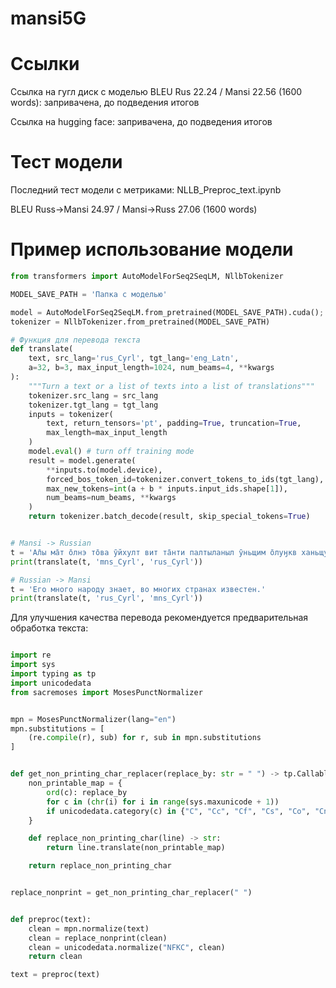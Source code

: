 # mansi5G  
# Ссылки
Ссылка на гугл диск с моделью BLEU Rus 22.24 / Mansi 22.56 (1600 words): запривачена, до подведения итогов  

Ссылка на hugging face:  запривачена, до подведения итогов  

# Тест модели  
Последний тест модели с метриками: NLLB_Preproc_text.ipynb  

BLEU Russ->Mansi 24.97 / Mansi->Russ 27.06 (1600 words)


# Пример использование модели
```python
from transformers import AutoModelForSeq2SeqLM, NllbTokenizer

MODEL_SAVE_PATH = 'Папка с моделью'

model = AutoModelForSeq2SeqLM.from_pretrained(MODEL_SAVE_PATH).cuda();
tokenizer = NllbTokenizer.from_pretrained(MODEL_SAVE_PATH)

# Функция для перевода текста
def translate(
    text, src_lang='rus_Cyrl', tgt_lang='eng_Latn',
    a=32, b=3, max_input_length=1024, num_beams=4, **kwargs
):
    """Turn a text or a list of texts into a list of translations"""
    tokenizer.src_lang = src_lang
    tokenizer.tgt_lang = tgt_lang
    inputs = tokenizer(
        text, return_tensors='pt', padding=True, truncation=True,
        max_length=max_input_length
    )
    model.eval() # turn off training mode
    result = model.generate(
        **inputs.to(model.device),
        forced_bos_token_id=tokenizer.convert_tokens_to_ids(tgt_lang),
        max_new_tokens=int(a + b * inputs.input_ids.shape[1]),
        num_beams=num_beams, **kwargs
    )
    return tokenizer.batch_decode(result, skip_special_tokens=True)


# Mansi -> Russian
t = 'А̄лы ма̄т о̄лнэ то̄ва ӯйхулт вит та̄нти палтыланыл ӯньщим о̄луӈкв ханьщувласт,  таи ма̄гсыл хо̄са вит тал о̄луӈкв вēрмегы.'
print(translate(t, 'mns_Cyrl', 'rus_Cyrl'))

# Russian -> Mansi
t = 'Его много народу знает, во многих странах известен.'
print(translate(t, 'rus_Cyrl', 'mns_Cyrl'))
```  
Для улучшения качества перевода рекомендуется предварительная обработка текста:  

```python

import re
import sys
import typing as tp
import unicodedata
from sacremoses import MosesPunctNormalizer


mpn = MosesPunctNormalizer(lang="en")
mpn.substitutions = [
    (re.compile(r), sub) for r, sub in mpn.substitutions
]


def get_non_printing_char_replacer(replace_by: str = " ") -> tp.Callable[[str], str]:
    non_printable_map = {
        ord(c): replace_by
        for c in (chr(i) for i in range(sys.maxunicode + 1))
        if unicodedata.category(c) in {"C", "Cc", "Cf", "Cs", "Co", "Cn"}
    }

    def replace_non_printing_char(line) -> str:
        return line.translate(non_printable_map)

    return replace_non_printing_char


replace_nonprint = get_non_printing_char_replacer(" ")


def preproc(text):
    clean = mpn.normalize(text)
    clean = replace_nonprint(clean)
    clean = unicodedata.normalize("NFKC", clean)
    return clean

text = preproc(text)

```  
